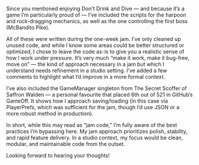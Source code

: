 Since you mentioned enjoying Don't Drink and Dive — and because it’s a game I’m particularly proud of — I’ve included the scripts for the harpoon and rock-dragging mechanics, as well as the one controlling the first boss (McBandito Pike).

All of these were written during the one-week jam. I’ve only cleaned up unused code, and while I know some areas could be better structured or optimized, I chose to leave the code as-is to give you a realistic sense of how I work under pressure. It’s very much “make it work, make it bug-free, move on” — the kind of approach necessary in a jam but which I understand needs refinement in a studio setting. I’ve added a few comments to highlight what I’d improve in a more formal context.

I’ve also included the GameManager singleton from The Secret Scoffer of Saffron Walden — a personal favourite that placed 6th out of 521 in GitHub’s GameOff. It shows how I approach saving/loading (in this case via PlayerPrefs, which was sufficient for the jam, though I’d use JSON or a more robust method in production).

In short, while this may read as “jam code,” I’m fully aware of the best practices I’m bypassing here. My jam approach prioritizes polish, stability, and rapid feature delivery. In a studio context, my focus would be clean, modular, and maintainable code from the outset.

Looking forward to hearing your thoughts!
